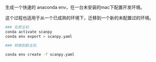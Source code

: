 
生成一个快速的 anaconda env，在一台未安装的mac下配置开发环境。

这个过程也适用于从一个已成熟的环境下，迁移到一个新的未配置过的环境。

```bash
### 在原主机
conda activate scanpy
conda env export > scanpy.yaml

### 转移到新主机

conda env create -f scanpy.yaml
```